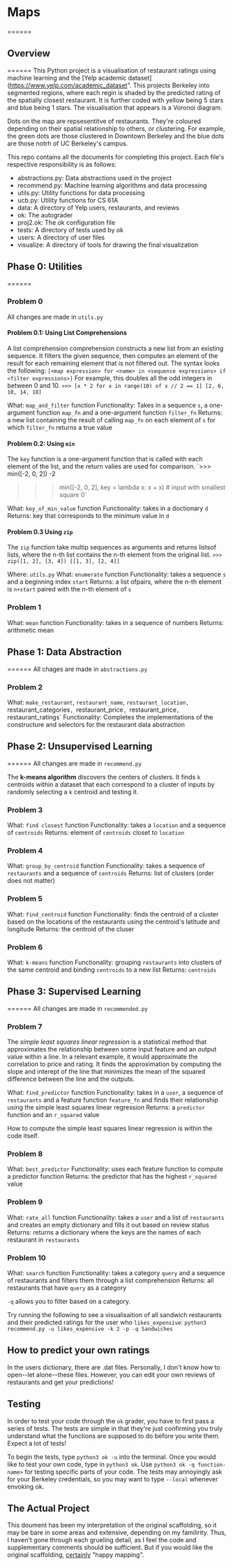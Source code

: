 # Maps
======

## Overview
======
This Python project is a visualisation of restaurant ratings using machine learning and the [Yelp academic dataset](https://www.yelp.com/academic_dataset". This projects Berkeley into segmented regions, where each regin is shaded by the predicted rating of the spatially closest restaurant. It is further coded with yellow being 5 stars and blue being 1 stars. The visualisation that appears is a Voronoi diagram.

Dots on the map are repsesentitve of restaurants. They're coloured depending on their spatial relationship to others, or clustering. For example, the green dots are those clustered in Downtown Berkeley and the blue dots are those notrh of UC Berkeley's campus.

This repo contains all the documents for completing this project. Each file's respective responsibility is as follows:
   * abstractions.py: Data abstractions used in the project
   * recommend.py: Machine learning algorithms and data processing
   * utils.py: Utility functions for data processing
   * ucb.py: Utility functions for CS 61A
   * data: A directory of Yelp users, restaurants, and reviews
   * ok: The autograder
   * proj2.ok: The ok configuration file
   * tests: A directory of tests used by ok
   * users: A directory of user files
   * visualize: A directory of tools for drawing the final visualization

## Phase 0: Utilities
======
### Problem 0
All changes are made in `utils.py`
#### Problem 0.1: Using List Comprehensions
A list comprehension comprehension constructs a new list from an existing sequence. It filters the given sequence, then computes an element of the result for each remaining element that is not filtered out. The syntax looks the following:
`[<map expression> for <name> in <sequence expressions> if <filter expressions>]`
For example, this doubles all the odd integers in between 0 and 10.
`>>> [x * 2 for x in range(10) of x // 2 == 1]
[2, 6, 10, 14, 18]`

What: `map_and_filter` function 
Functionality: Takes in a sequence `s`, a one-argument function `map_fn` and a one-argument function `filter_fn`
Returns: a new list containing the result of calling `map_fn` on each element of `s` for which `filter_fn` returns a true value

#### Problem 0.2: Using `min`
The `key` function is a one-argument function that is called with each element of the list, and the return valies are used for comparison.
`>>> min([-2, 0, 2])
-2
>>> min([-2, 0, 2], key = lambda x: x + x) # input with smallest square
0`

What: `key_of_min_value` function
Functionality: takes in a doctionary `d`
Returns: key that corresponds to the minimum value in `d`

#### Problem 0.3 Using `zip`
The `zip` function take multip sequences as arguments and returns listsof lists, where the n-th list contains the n-th element from the original list. 
`>>> zip([1, 2], [3, 4])
[[1, 3], [2, 4]]`

Where: `utils.py`
What: `enumerate` function
Functionality: takes a sequence `s` and a beginning index `start`
Returns: a list ofpairs, where the n-th element is `n+start` paired with the n-th element of `s`

### Problem 1
What: `mean` function
Functionality: takes in a sequence of numbers
Returns: arithmetic mean

## Phase 1: Data Abstraction
======
All chages are made in `abstractions.py`
### Problem 2
What: `make_restaurant`, `restaurant_name`, `restaurant_location, `restaurant_categories`, `restaurant_price`, `restaurant_price`, `restaurant_ratings`
Functionality: Completes the implementations of the constructure and selectors for the restaurant data abstraction

## Phase 2: Unsupervised Learning
======
All changes are made in `recommend.py`

The **k-means algorithm** discovers the centers of clusters. It finds `k` centroids within a dataset that each correspond to a cluster of inputs by randomly selecting a `k` centroid and testing it.

### Problem 3
What: `find closest` function
Functionality: takes a `location` and a sequence of `centroids`
Returns: element of `centroids` closet to `location`

### Problem 4
What: `group_by_centroid` function
Functionality: takes a sequence of `restaurants` and a sequence of `centroids`
Returns: list of clusters (order does not matter)

### Problem 5
What: `find_centroid` function
Functionality: finds the centroid of a cluster based on the locations of the restaurants using the centroid's latitude and longitude
Returns: the centroid of the cluser

### Problem 6
What: `k-means` function
Functionality: grouping `restaurants` into clusters of the same centroid and binding `centroids` to a new list
Returns: `centroids`

## Phase 3: Supervised Learning
======
All changes are made in `recommended.py`
### Problem 7
The *simple least squares linear regression* is a statistical method that approximates the relationship between some input feature and an output value within a line. In a relevant example, it would approximate the correlation to price and rating. It finds the approximation by computing the slope and interept of the line that minimizes the mean of the squared difference between the line and the outputs.

What: `find_predictor` function
Functionality: takes in a `user`, a sequence of `restaurants` and a feature function `feature_fn` and finds their relationship using the simple least squares linear regression
Returns: a `predictor` function and an `r_squared` value

How to compute the simple least squares linear regression is within the code itself.

### Problem 8
What: `best_predictor`
Functionality: uses each feature function to compute a predictor function
Returns: the predictor that has the highest `r_squared` value

### Problem 9
What: `rate_all` function
Functionality: takes a `user` and a list of `restaurants` and creates an empty dictionary and fills it out based on review status
Returns: returns a dictionary where the keys are the names of each restaurant in `restaurants`

### Problem 10
What: `search` function
Functionality: takes a category `query` and a sequence of restaurants and filters them through a list comprehension
Returns: all restaurants that have `query` as a category

`-q` allows you to filter based on a category.

Try running the following to see a visualisaition of all sandwich restaurants and their predicted ratings for the user who `likes_expensive`:
`python3 recommend.py -u likes_expensive -k 2 -p -q Sandwiches`

## How to predict your own ratings
In the users dictionary, there are .dat files. Personally, I don't know how to open--let alone--these files. However, you can edit your own reviews of restaurants and get your predictions!

## Testing
In order to test your code through the `ok` grader, you have to first pass a series of tests. The tests are simple in that they're just confirming you truly understand what the functions are supposed to do before you write them. Expect a lot of tests!

To begin the tests, type `python3 ok -u` into the terminal. Once you would like to test your own code, type in `python3 ok`. Use `python3 ok -q function-name>` for testing specific parts of your code. The tests may annoyingly ask for your Berkeley credentials, so you may want to type `--local` whenever envoking ok.

## The Actual Project
This doument has been my interpretation of the original scaffolding, so it may be bare in some areas and extensive, depending on my familirity. Thus, I haven't gone through each grueling detail, as I feel the code and supplementary comments should be sufficient. But if you would like the original scaffolding, [certainly](https://cs61a.org/proj/maps/) "happy mapping".